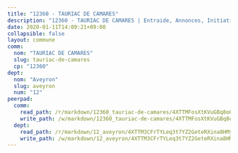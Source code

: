 ```yaml
---
title: "12360 - TAURIAC DE CAMARES"
description: "12360 - TAURIAC DE CAMARES | Entraide, Annonces, Initiatives"
date: 2020-01-11T14:09:21+09:00
collapsible: false
layout: commune
comm:
  nom: "TAURIAC DE CAMARES"
  slug: tauriac-de-camares
  cp: "12360"
dept:
  nom: "Aveyron"
  slug: aveyron
  num: "12"
peerpad:
  comm:
    read_path: /r/markdown/12360_tauriac-de-camares/4XTTMFosXtKVuGBq8oQteyexn9iyWgo1qqQP2p7zg1LWhKpZW
    write_path: /w/markdown/12360_tauriac-de-camares/4XTTMFosXtKVuGBq8oQteyexn9iyWgo1qqQP2p7zg1LWhKpZW-K3TgU7nGrZogz7jxxg1HzgVy2Y4QF6eMQtrMMxNdT5GH7hErYY2Sx5u27WK9wgQrbfsh2ns1yU8mXh4JZz54KVKewBCjKvqFSgugUES3tBZtWL4Ahj1fenTaETERw6TqR2Gh57xU
  dept:
    read_path: /r/markdown/12_aveyron/4XTTM3CFrTYLeq3t7YZ2GeteRXina8HMy585xLdATaEm28gJq
    write_path: /w/markdown/12_aveyron/4XTTM3CFrTYLeq3t7YZ2GeteRXina8HMy585xLdATaEm28gJq-K3TgUfu3tdsvnJNzfCjLcQBm4uQ83gag77qnaAo9pjUvbpQyfAVAxJdyULKffeJFVcGHHVraYZNVQhiGBeBUKBFLy2Vr8dapgU6tQCmoJQ6dgnoqRGmK9bSxqhW9VArfxRuTPcgV
---
```


